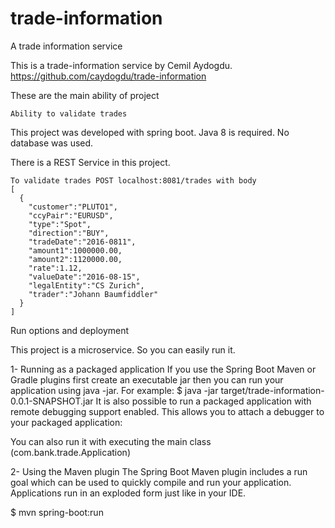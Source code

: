 # trade-information
A trade information service

This is a trade-information service by Cemil Aydogdu. https://github.com/caydogdu/trade-information

These are the main ability of project

    Ability to validate trades

This project was developed with spring boot. Java 8 is required. No database was used.


There is a REST Service in this project.

    To validate trades POST localhost:8081/trades with body 
    [
      {
        "customer":"PLUTO1",
        "ccyPair":"EURUSD",
        "type":"Spot",
        "direction":"BUY",
        "tradeDate":"2016-0811",
        "amount1":1000000.00,
        "amount2":1120000.00,
        "rate":1.12,
        "valueDate":"2016-08-15",
        "legalEntity":"CS Zurich",
        "trader":"Johann Baumfiddler"
      }
    ]

Run options and deployment

This project is a microservice. So you can easily run it.

1- Running as a packaged application If you use the Spring Boot Maven or Gradle plugins first create an executable jar then you can run your application using java -jar. For example: $ java -jar target/trade-information-0.0.1-SNAPSHOT.jar It is also possible to run a packaged application with remote debugging support enabled. This allows you to attach a debugger to your packaged application:

You can also run it with executing the main class (com.bank.trade.Application)

2- Using the Maven plugin The Spring Boot Maven plugin includes a run goal which can be used to quickly compile and run your application. Applications run in an exploded form just like in your IDE.

$ mvn spring-boot:run
